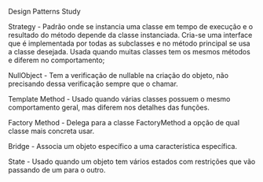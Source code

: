 Design Patterns Study

Strategy - Padrão onde se instancia uma classe em tempo de execução e o resultado do método depende da classe instanciada. Cria-se uma interface que é implementada por todas as subclasses e no método principal se usa a classe desejada. Usada quando muitas classes tem os mesmos métodos e diferem no comportamento;

NullObject - Tem a verificação de nullable na criação do objeto, não precisando dessa verificação sempre que o chamar.

Template Method - Usado quando várias classes possuem o mesmo comportamento geral, mas diferem nos detalhes das funções.

Factory Method - Delega para a classe FactoryMethod a opção de qual classe mais concreta usar.

Bridge - Associa um objeto específico a uma característica específica. 

State - Usado quando um objeto tem vários estados com restrições que vão passando de um para o outro.